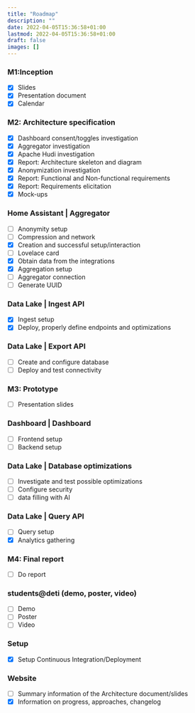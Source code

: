 ```yaml
---
title: "Roadmap"
description: ""
date: 2022-04-05T15:36:58+01:00
lastmod: 2022-04-05T15:36:58+01:00
draft: false
images: []
---
```


### M1:Inception

- [x]  Slides
- [x]  Presentation document
- [x]  Calendar

### M2: Architecture specification

- [x]  Dashboard consent/toggles investigation
- [x]  Aggregator investigation
- [x]  Apache Hudi investigation
- [x]  Report: Architecture skeleton and diagram
- [x]  Anonymization investigation
- [x]  Report: Functional and Non-functional requirements
- [x]  Report: Requirements elicitation
- [x]  Mock-ups

### Home Assistant | Aggregator

- [ ]  Anonymity setup
- [ ]  Compression and network
- [x]  Creation and successful setup/interaction
- [ ]  Lovelace card
- [x]  Obtain data from the integrations
- [x]  Aggregation setup
- [ ]  Aggregator connection
- [ ]  Generate UUID

### Data Lake | Ingest API

- [x]  Ingest setup
- [x]  Deploy, properly define endpoints and optimizations

### Data Lake | Export API

- [ ]  Create and configure database
- [ ]  Deploy and test connectivity

### M3: Prototype

- [ ]  Presentation slides

### Dashboard | Dashboard

- [ ]  Frontend setup
- [ ]  Backend setup

### Data Lake | Database optimizations

- [ ]  Investigate and test possible optimizations
- [ ]  Configure security
- [ ]  data filling with AI

### Data Lake | Query API

- [ ]  Query setup
- [x]  Analytics gathering

### M4: Final report

- [ ]  Do report

### students@deti (demo, poster, video)

- [ ]  Demo
- [ ]  Poster
- [ ]  Video

### Setup

- [x]  Setup Continuous Integration/Deployment

### Website

- [ ]  Summary information of the Architecture document/slides
- [x]  Information on progress, approaches, changelog